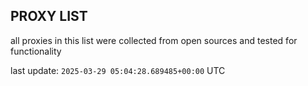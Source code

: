 ## PROXY LIST

all proxies in this list were collected from open sources and tested for functionality

last update: `2025-03-29 05:04:28.689485+00:00` UTC